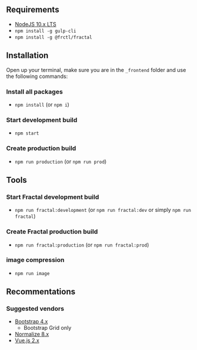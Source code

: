 ## Requirements
- [NodeJS 10.x LTS](https://nodejs.org/en/)
- `npm install -g gulp-cli`
- `npm install -g @frctl/fractal`


## Installation
Open up your terminal, make sure you are in the `_frontend` folder and use the following commands:

### Install all packages
- `npm install` (or `npm i`)

### Start development build
- `npm start`

### Create production build
- `npm run production` (or `npm run prod`)


## Tools
    
### Start Fractal development build
- `npm run fractal:development` (or `npm run fractal:dev` or simply `npm run fractal`)

### Create Fractal production build
- `npm run fractal:production` (or `npm run fractal:prod`)
    
### image compression
- `npm run image`


## Recommentations
    
### Suggested vendors
- [Bootstrap 4.x](https://getbootstrap.com/)
    - Bootstrap Grid only
- [Normalize 8.x](https://necolas.github.io/normalize.css/)
- [Vue.js 2.x](https://vuejs.org/)
